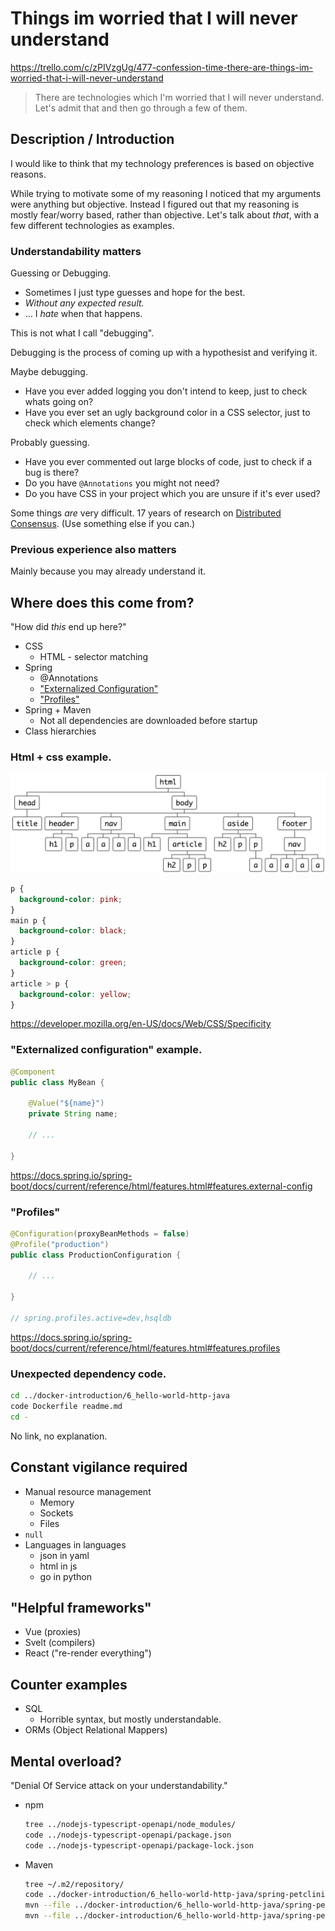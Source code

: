 # Things im worried that I will never understand

https://trello.com/c/zPIVzgUg/477-confession-time-there-are-things-im-worried-that-i-will-never-understand

> There are technologies which I'm worried that I will never understand. Let's admit that and then go through a few of them.

## Description / Introduction

I would like to think that my technology preferences is based on objective reasons.

While trying to motivate some of my reasoning I noticed that my arguments were anything but objective. Instead I figured out that my reasoning is mostly fear/worry based, rather than objective. Let's talk about _that_, with a few different technologies as examples.

### Understandability matters

Guessing or Debugging.

- Sometimes I just type guesses and hope for the best.
- _Without any expected result._
- ... I _hate_ when that happens.

This is not what I call "debugging".

Debugging is the process of coming up with a hypothesist and verifying it.

Maybe debugging.

- Have you ever added logging you don't intend to keep, just to check whats going on?
- Have you ever set an ugly background color in a CSS selector, just to check which elements change?

Probably guessing.

- Have you ever commented out large blocks of code, just to check if a bug is there?
- Do you have `@Annotations` you might not need?
- Do you have CSS in your project which you are unsure if it's ever used?

Some things _are_ very difficult. 17 years of research on [Distributed Consensus](https://www.youtube.com/watch?v=B5NULPSiOGw&t=649s). (Use something else if you can.)

### Previous experience also matters

Mainly because you may already understand it.

## Where does this come from?

"How did _this_ end up here?"

- CSS
  - HTML - selector matching
- Spring
  - @Annotations
  - ["Externalized Configuration"](https://docs.spring.io/spring-boot/docs/current/reference/html/features.html#features.external-config)
  - ["Profiles"](https://docs.spring.io/spring-boot/docs/current/reference/html/features.html#features.profiles)
- Spring + Maven
  - Not all dependencies are downloaded before startup
- Class hierarchies

### Html + css example.

![html tree](./html-tree.png)

```css
p {
  background-color: pink;
}
main p {
  background-color: black;
}
article p {
  background-color: green;
}
article > p {
  background-color: yellow;
}
```

https://developer.mozilla.org/en-US/docs/Web/CSS/Specificity

### "Externalized configuration" example.

```java
@Component
public class MyBean {

    @Value("${name}")
    private String name;

    // ...

}
```

https://docs.spring.io/spring-boot/docs/current/reference/html/features.html#features.external-config

### "Profiles"

```java
@Configuration(proxyBeanMethods = false)
@Profile("production")
public class ProductionConfiguration {

    // ...

}

// spring.profiles.active=dev,hsqldb
```

https://docs.spring.io/spring-boot/docs/current/reference/html/features.html#features.profiles

### Unexpected dependency code.

```sh
cd ../docker-introduction/6_hello-world-http-java
code Dockerfile readme.md
cd -
```

No link, no explanation.

## Constant vigilance required

- Manual resource management
  - Memory
  - Sockets
  - Files
- `null`
- Languages in languages
  - json in yaml
  - html in js
  - go in python

## "Helpful frameworks"

- Vue (proxies)
- Svelt (compilers)
- React ("re-render everything")

## Counter examples

- SQL
  - Horrible syntax, but mostly understandable.
- ORMs (Object Relational Mappers)

## Mental overload?

"Denial Of Service attack on your understandability."

- npm
  ```sh
  tree ../nodejs-typescript-openapi/node_modules/
  code ../nodejs-typescript-openapi/package.json
  code ../nodejs-typescript-openapi/package-lock.json
  ```
- Maven
  ```sh
  tree ~/.m2/repository/
  code ../docker-introduction/6_hello-world-http-java/spring-petclinic/pom.xml
  mvn --file ../docker-introduction/6_hello-world-http-java/spring-petclinic/pom.xml help:effective-pom
  mvn --file ../docker-introduction/6_hello-world-http-java/spring-petclinic/pom.xml dependency:tree
  ```
